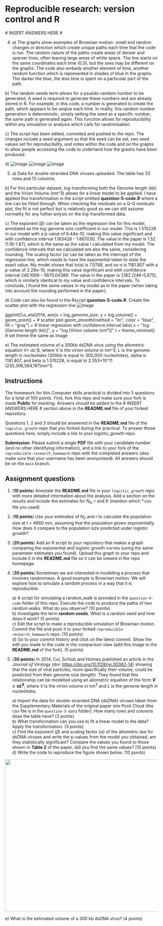 # Reproducible research: version control and R

\# INSERT ANSWERS HERE #

4. a) The graphs show examples of Brownian motion- small and random changes in direction which create unique paths each time that the code is run. The random nature of the paths create areas of denser and sparser lines, often leaving large areas of white space. The line starts on the same coordinates each time (0,0), but the axes may be different on the graphs. The code also embeds another element of time, another random function which is represented in shades of blue in the graphs. The darker the blue, the less time is spent on a particular part of the path.

b) The random seeds term allows for a psuedo-random number to be generated. A seed is required to generate these numbers and are already stored in R. For example, in this code, a number is generated to create the path, which appears to be unqiue each time. In reality, this random number generation is deterministic, simply setting the seed as a specific number, the same path is generated again. This function allows for reproducibility within any simulation or analysis which calls for randomisation.

c) The script has been edited, commited and pushed to the repo. The changes include a seed argument so that the seed can be set, two seed values set for reproducibility, and notes within the code and on the graphs to allow people accessing the code to undertand how the graohs have been produced.

d)
![image](https://github.com/user-attachments/assets/a21451bd-7e14-452c-90ca-d44d08030ac9)
![image](https://github.com/user-attachments/assets/77594a6a-9588-4ea8-8233-545796f21044)
![image](https://github.com/user-attachments/assets/6bdf147a-530b-48dd-8b5f-2e707d54b1c7)

5. a) Data for double-stranded DNA viruses uploaded. The table has 33 rows and 13 columns.

b) For this particular dataset, log-transforming both the Genome length (kb) and the Virion Volume (nm^3) allows for a linear model to be applied. I have applied this transformation in the script entitled **question-5-code.R** where a line can be fitted through. When checking the residuals on a Q-Q residuals plot, the fit is not perfect but is relatively good so we can still assume normality for any futher anlysis on the log-transformed data.

c) The exponent (β) can be taken as the regression line for this model, annotated as the log-genome size coefficient in our model. This is 1.515228 in our model with a p-value of 6.44e-10, making this value significant and with confidence interval 1.163426 - 1.867030. The value in the paper is 1.52 (1.16–1.87), which is the same as the value I calculated from my model. The confidence intervals that we calculated are also the same, considering rounding. The scaling factor (α) can be taken as the intercept of the regression line, which needs to have the exponential taken to state the exact value. My model shows that ln(α) is 7.0748, and so α is 1181.807 with a p-value of 2.28e-10, making this value significant and with confidence interval 246.1069 – 5675.04389. The value in the paper is 1,182 (246–5,675), which is similarly identical to my value and confidence intervals. To conclude, I found the same values in my model as in the paper (when taking into account the rounding performed in the paper).

d) Code can also be found in the Rscript **question-5-code.R**. Create the scatter plot with the regression line
![image](https://github.com/user-attachments/assets/e9f44f47-0e84-4576-86bf-d04fcaf03cc2)

ggplot(Cui_etal2014, aes(x = log_genome_size, y = log_volume)) +
  geom_point() +  # scatter plot
  geom_smooth(method = "lm", color = "blue", fill = "gray") +  # linear regression with confidence interval
  labs(
    x = "log [Genome length (kb)]",
    y = "log [Virion volume (nm³)]"
  ) +
  theme_minimal() # set theme the same as image

e) The estimated volume of a 300kb dsDNA virus using the allometric equation V= αL^β, where V is the virion volume in nm^3, L is the genome length in nucleotides (300kb is equal to 300,000 nucleotides), alpha is 1181.807, and beta is 1.515228, is equal to 2.353×10^11 (235,306,564,197)nm^3.

## Instructions

The homework for this Computer skills practical is divided into 5 questions for a total of 100 points. First, fork this repo and make sure your fork is made **Public** for marking. Answers should be added to the # INSERT ANSWERS HERE # section above in the **README.md** file of your forked repository.

Questions 1, 2 and 3 should be answered in the **README.md** file of the `logistic_growth` repo that you forked during the practical. To answer those questions here, simply include a link to your logistic_growth repo.

**Submission**: Please submit a single **PDF** file with your candidate number (and no other identifying information), and a link to your fork of the `reproducible-research_homework` repo with the completed answers (also make sure that your username has been anonymised). All answers should be on the `main` branch.

## Assignment questions 

1) (**10 points**) Annotate the **README.md** file in your `logistic_growth` repo with more detailed information about the analysis. Add a section on the results and include the estimates for $N_0$, $r$ and $K$ (mention which *.csv file you used).
   
2) (**10 points**) Use your estimates of $N_0$ and $r$ to calculate the population size at $t$ = 4980 min, assuming that the population grows exponentially. How does it compare to the population size predicted under logistic growth? 

3) (**20 points**) Add an R script to your repository that makes a graph comparing the exponential and logistic growth curves (using the same parameter estimates you found). Upload this graph to your repo and include it in the **README.md** file so it can be viewed in the repo homepage.
   
4) (**30 points**) Sometimes we are interested in modelling a process that involves randomness. A good example is Brownian motion. We will explore how to simulate a random process in a way that it is reproducible:

   a) A script for simulating a random_walk is provided in the `question-4-code` folder of this repo. Execute the code to produce the paths of two random walks. What do you observe? (10 points) \
   b) Investigate the term **random seeds**. What is a random seed and how does it work? (5 points) \
   c) Edit the script to make a reproducible simulation of Brownian motion. Commit the file and push it to your forked `reproducible-research_homework` repo. (10 points) \
   d) Go to your commit history and click on the latest commit. Show the edit you made to the code in the comparison view (add this image to the **README.md** of the fork). (5 points) 

5) (**30 points**) In 2014, Cui, Schlub and Holmes published an article in the *Journal of Virology* (doi: https://doi.org/10.1128/jvi.00362-14) showing that the size of viral particles, more specifically their volume, could be predicted from their genome size (length). They found that this relationship can be modelled using an allometric equation of the form **$`V = \alpha L^{\beta}`$**, where $`V`$ is the virion volume in nm<sup>3</sup> and $`L`$ is the genome length in nucleotides.

   a) Import the data for double-stranded DNA (dsDNA) viruses taken from the Supplementary Materials of the original paper into Posit Cloud (the csv file is in the `question-5-data` folder). How many rows and columns does the table have? (3 points)\
   b) What transformation can you use to fit a linear model to the data? Apply the transformation. (3 points) \
   c) Find the exponent ($\beta$) and scaling factor ($\alpha$) of the allometric law for dsDNA viruses and write the p-values from the model you obtained, are they statistically significant? Compare the values you found to those shown in **Table 2** of the paper, did you find the same values? (10 points) \
   d) Write the code to reproduce the figure shown below. (10 points) 

  <p align="center">
     <img src="https://github.com/josegabrielnb/reproducible-research_homework/blob/main/question-5-data/allometric_scaling.png" width="600" height="500">
  </p>

  e) What is the estimated volume of a 300 kb dsDNA virus? (4 points) 
